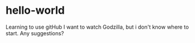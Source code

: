 # hello-world
Learning to use gitHub
I want to watch Godzilla, but i don't know where to start. Any suggestions?
